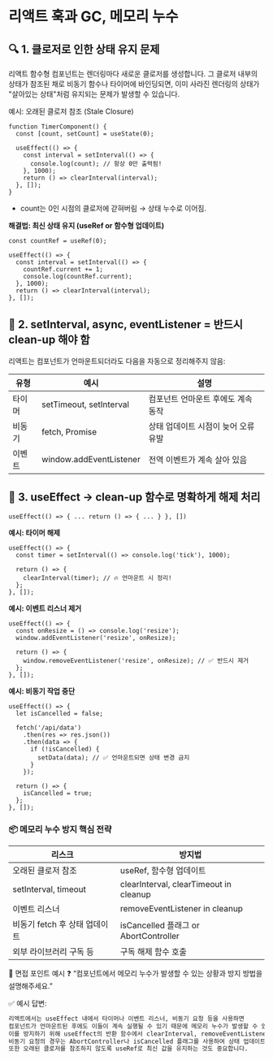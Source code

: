 # 리액트 훅과 GC, 메모리 누수
## 🔍 1. 클로저로 인한 상태 유지 문제
리액트 함수형 컴포넌트는 렌더링마다 새로운 클로저를 생성합니다.
그 클로저 내부의 상태가 참조된 채로 비동기 함수나 타이머에 바인딩되면,
이미 사라진 렌더링의 상태가 "살아있는 상태"처럼 유지되는 문제가 발생할 수 있습니다.

예시: 오래된 클로저 참조 (Stale Closure)
```tsx
function TimerComponent() {
  const [count, setCount] = useState(0);

  useEffect(() => {
    const interval = setInterval(() => {
      console.log(count); // 항상 0만 출력됨!
    }, 1000);
    return () => clearInterval(interval);
  }, []);
}
```
- count는 0인 시점의 클로저에 갇혀버림 → 상태 누수로 이어짐.

**해결법: 최신 상태 유지 (useRef or 함수형 업데이트)**
```tsx
const countRef = useRef(0);

useEffect(() => {
  const interval = setInterval(() => {
    countRef.current += 1;
    console.log(countRef.current);
  }, 1000);
  return () => clearInterval(interval);
}, []);
```


## 🚨 2. setInterval, async, eventListener = 반드시 clean-up 해야 함
리액트는 컴포넌트가 언마운트되더라도 다음을 자동으로 정리해주지 않음:

|유형|	예시|	설명|
|-|-|-|
|타이머|	setTimeout, setInterval|	컴포넌트 언마운트 후에도 계속 동작|
|비동기|	fetch, Promise|	상태 업데이트 시점이 늦어 오류 유발|
|이벤트|	window.addEventListener|	전역 이벤트가 계속 살아 있음|

## 🔧 3. useEffect → clean-up 함수로 명확하게 해제 처리
`useEffect(() => { ... return () => { ... } }, [])`

**예시: 타이머 해제**
```tsx
useEffect(() => {
  const timer = setInterval(() => console.log('tick'), 1000);

  return () => {
    clearInterval(timer); // 🔥 언마운트 시 정리!
  };
}, []);
```

**예시: 이벤트 리스너 제거**
```tsx
useEffect(() => {
  const onResize = () => console.log('resize');
  window.addEventListener('resize', onResize);

  return () => {
    window.removeEventListener('resize', onResize); // ✅ 반드시 제거
  };
}, []);
```
**예시: 비동기 작업 중단**
```tsx
useEffect(() => {
  let isCancelled = false;

  fetch('/api/data')
    .then(res => res.json())
    .then(data => {
      if (!isCancelled) {
        setData(data); // ✅ 언마운트되면 상태 변경 금지
      }
    });

  return () => {
    isCancelled = true;
  };
}, []);
```
### 📦 메모리 누수 방지 핵심 전략
|리스크|	방지법|
|-|-|
|오래된 클로저 참조|	useRef, 함수형 업데이트|
|setInterval, timeout|	clearInterval, clearTimeout in cleanup|
|이벤트 리스너|	removeEventListener in cleanup|
|비동기 fetch 후 상태 업데이트|	isCancelled 플래그 or AbortController|
|외부 라이브러리 구독 등|	구독 해제 함수 호출|

📌 면접 포인트 예시
❓ “컴포넌트에서 메모리 누수가 발생할 수 있는 상황과 방지 방법을 설명해주세요.”

✅ 예시 답변:

```markdown
리액트에서는 useEffect 내에서 타이머나 이벤트 리스너, 비동기 요청 등을 사용하면 
컴포넌트가 언마운트된 후에도 이들이 계속 실행될 수 있기 때문에 메모리 누수가 발생할 수 있습니다.  
이를 방지하기 위해 useEffect의 반환 함수에서 clearInterval, removeEventListener 등으로 명확하게 clean-up을 해주고,  
비동기 요청의 경우는 AbortController나 isCancelled 플래그를 사용하여 상태 업데이트를 막습니다.  
또한 오래된 클로저를 참조하지 않도록 useRef로 최신 값을 유지하는 것도 중요합니다.
```
